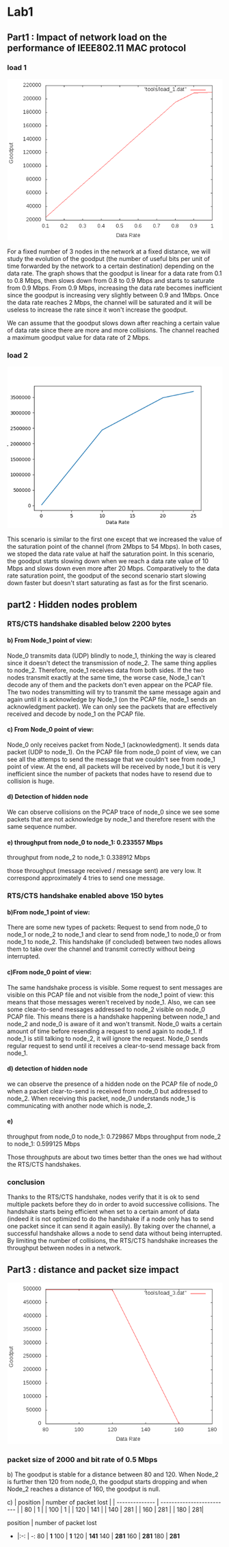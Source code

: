 # Lab1

## Part1 : Impact of network load on the performance of IEEE802.11 MAC protocol

### load 1

![Load_1](img/load_1.png "load_1.png")

For a fixed number of 3 nodes in the network at a fixed distance, we will study the evolution of the goodput (the number of useful bits per unit of time forwarded by the network to a certain destination) depending on the data rate.
The graph shows that the goodput is linear for a data rate from 0.1 to 0.8 Mbps, then slows down from 0.8 to 0.9 Mbps and starts to saturate from 0.9 Mbps.
From 0.9 Mbps, increasing the data rate becomes inefficient since the goodput is increasing very slightly between 0.9 and 1Mbps.
Once the data rate reaches 2 Mbps, the channel will be saturated and it will be useless to increase the rate since it won't increase the goodput.

We can assume that the goodput slows down after reaching a certain value of data rate since there are more and more collisions. The channel reached a maximum goodput value for data rate of 2 Mbps.


### load 2

![Load_2](img/load_2.png "load_2.png")


This scenario is similar to the first one except that we increased the value of the saturation point of the channel (from 2Mbps to 54 Mbps). In both cases, we stoped the data rate value at half the saturation point. In this scenario, the goodput starts slowing down when we reach a data rate value of 10 Mbps and slows down even more after 20 Mbps. Comparatively to the data rate saturation point, the goodput of the second scenario start slowing down faster but doesn't start saturating as fast as for the first scenario.

## part2 : Hidden nodes problem

### RTS/CTS handshake disabled below 2200 bytes

#### b) From Node_1 point of view:

Node_0 transmits data (UDP) blindly to node_1, thinking the way is cleared since it doesn't detect the transmission of node_2. The same thing applies to node_2. Therefore, node_1 receives data from both sides. If the two nodes transmit exactly at the same time, the worse case, Node_1 can't decode any of them and the packets don't even appear on the PCAP file. The two nodes transmitting will try to transmit the same message again and again until it is acknowledge by Node_1 (on the PCAP file, node_1 sends an acknowledgment packet). We can only see the packets that are effectively received and decode by node_1 on the PCAP file.

#### c) From Node_0 point of view:

Node_0 only receives packet from Node_1 (acknowledgment). It sends data packet (UDP to node_1). On the PCAP file from node_0 point of view, we can see all the attemps to send the message that we couldn't see from node_1 point of view. At the end, all packets will be received by node_1 but it is very inefficient since the number of packets that nodes have to resend due to collision is huge.

#### d) Detection of hidden node

We can observe collisions on the PCAP trace of node_0 since we see some packets that are not acknowledge by node_1 and therefore resent with the same sequence number.

#### e) throughput from node_0 to node_1: 0.233557 Mbps
   throughput from node_2 to node_1: 0.338912 Mbps

   those throughput (message received / message sent) are very low. It correspond approximately 4 tries to send one message.

### RTS/CTS handshake enabled above 150 bytes

#### b)From node_1 point of view:

There are some new types of packets: Request to send from node_0 to node_1 or node_2 to node_1 and clear to send from node_1 to node_0 or from node_1 to node_2. This handshake (if concluded) between two nodes allows them to take over the channel and transmit correctly without being interrupted.


#### c)From node_0 point of view:

The same handshake process is visible. Some request to sent messages are visible on this PCAP file and not visible from the node_1 point of view: this means that those messages weren't received by node_1. Also, we can see some clear-to-send messages addressed to node_2 visible on node_0 PCAP file. This means there is a handshake happening between node_1 and node_2 and node_0 is aware of it and won't transmit. Node_0 waits a certain amount of time before resending a request to send again to node_1. If node_1 is still talking to node_2, it will ignore the request. Node_0 sends regular request to send until it receives a clear-to-send message back from node_1.

#### d) detection of hidden node

we can observe the presence of a hidden node on the PCAP file of node_0 when a packet clear-to-send is received from node_0 but addressed to node_2. When receiving this packet, node_0 understands node_1 is communicating with another node which is node_2.


#### e)
  throughput from node_0 to node_1: 0.729867 Mbps
  throughput from node_2 to node_1: 0.599125 Mbps

Those throughputs are about two times better than the ones we had without the RTS/CTS handshakes.

### conclusion

Thanks to the RTS/CTS handshake, nodes verify that it is ok to send multiple packets before they do in order to avoid successive collisions. The handshake starts being efficient when set to a certain amont of data (indeed it is not optimized to do the handshake if a node only has to send one packet since it can send it again easily). By taking over the channel, a successful handshake allows a node to send data without being interrupted. By limiting the number of collisions, the RTS/CTS handshake increases the throughput between nodes in a network.

##  Part3 : distance and packet size impact


![Load_3](img/load_3.png "load_3.png")


### packet size of 2000 and bit rate of 0.5 Mbps

b) The goodput is stable for a distance between 80 and 120. When Node_2 is further then 120 from node_0, the goodput starts dropping and when Node_2 reaches a distance of 160, the goodput is null.

c)
|   position     | number of packet lost     |
| -------------- | ------------------------- |
|    80          |                       1   |
|    100         |                       1   |
|    120         |                     141   |
|    140         |                      281  |
|    160         |                       281 |
|    180         |                        281|



position | number of packet lost
- |:-: | -:
80 | **1**
100 | **1**
120 | **141** 
140 | **281**
160 | **281**
180 | **281**
